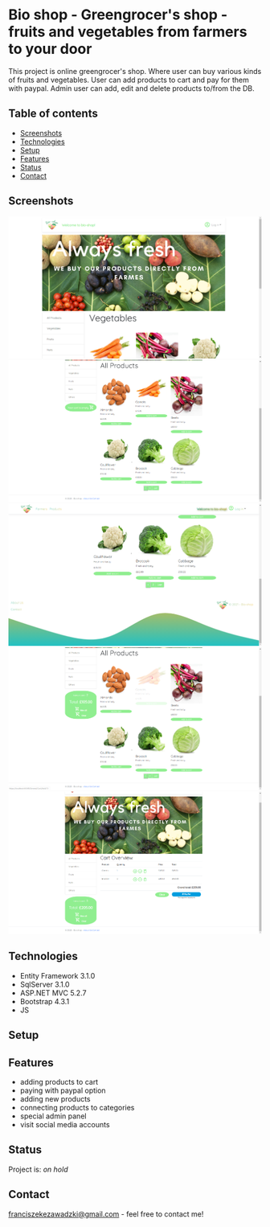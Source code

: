 # Bio shop - Greengrocer's shop - fruits and vegetables from farmers to your door

This project is online greengrocer's shop. Where user can buy various kinds of fruits and vegetables. User can add products to cart and
pay for them with paypal. Admin user can add, edit and delete products to/from the DB. 

## Table of contents
* [Screenshots](#screenshots)
* [Technologies](#technologies)
* [Setup](#setup)
* [Features](#features)
* [Status](#status)
* [Contact](#contact)

## Screenshots
![](./ShopCart/wwwroot/media/Bio-shop/bs1.png)
![](./ShopCart/wwwroot/media/Bio-shop/bs2.png)
![](./ShopCart/wwwroot/media/Bio-shop/bs3.png)
![](./ShopCart/wwwroot/media/Bio-shop/bs4.png)
![](./ShopCart/wwwroot/media/Bio-shop/bs5.png)

## Technologies
* Entity Framework 3.1.0 
* SqlServer 3.1.0
* ASP.NET MVC 5.2.7
* Bootstrap 4.3.1
* JS


## Setup

## Features
* adding products to cart
* paying with paypal option 
* adding new products
* connecting products to categories
* special admin panel 
* visit social media accounts


## Status
Project is: _on hold_

## Contact
franciszekezawadzki@gmail.com - feel free to contact me!
